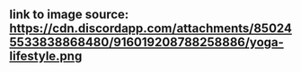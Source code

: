 ## link to image source: https://cdn.discordapp.com/attachments/850245533838868480/916019208788258886/yoga-lifestyle.png